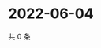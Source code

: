 # 2022-06-04

共 0 条

<!-- BEGIN WEIBO -->
<!-- 最后更新时间 Sat Jun 04 2022 16:18:25 GMT+0800 (China Standard Time) -->

<!-- END WEIBO -->
